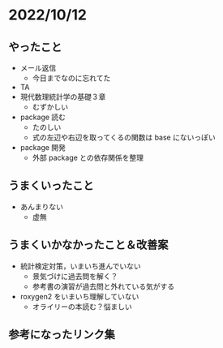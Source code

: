 # 2022/10/12

## やったこと

- メール返信
  - 今日までなのに忘れてた
- TA
- 現代数理統計学の基礎３章
  - むずかしい
- package 読む
  - たのしい
  - 式の左辺や右辺を取ってくるの関数は base にないっぽい
- package 開発
  - 外部 package との依存関係を整理

## うまくいったこと

- あんまりない
  - 虚無

## うまくいかなかったこと＆改善案

- 統計検定対策，いまいち進んでいない
  - 景気づけに過去問を解く？
  - 参考書の演習が過去問と外れている気がする
- roxygen2 をいまいち理解していない
  - オライリーの本読む？悩ましい

## 参考になったリンク集

